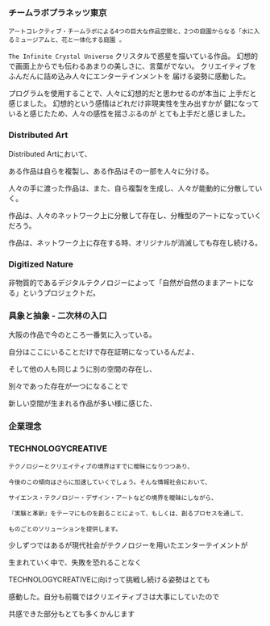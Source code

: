 ### チームラボプラネッツ東京
`アートコレクティブ・チームラボによる4つの巨大な作品空間と、2つの庭園からなる「水に入るミュージアムと、花と一体化する庭園 。`


`The Infinite Crystal Universe`
クリスタルで惑星を描いている作品。
幻想的で画面上からでも伝わるあまりの美しさに、言葉がでない。
クリエイティブをふんだんに詰め込み人々にエンターテインメントを
届ける姿勢に感動した。

プログラムを使用することで、人々に幻想的だと思わせるのが本当に
上手だと感じました。
幻想的という感情はどれだけ非現実性を生み出すかが
鍵になっていると感じたため、人々の感性を揺さぶるのが
とても上手だと感じました。

### Distributed Art

Distributed Artにおいて、

ある作品は自らを複製し、ある作品はその一部を人々に分ける。

人々の手に渡った作品は、また、自ら複製を生成し、人々が能動的に分散していく。

作品は、人々のネットワーク上に分散して存在し、分権型のアートになっていくだろう。

作品は、ネットワーク上に存在する時、オリジナルが消滅しても存在し続ける。


### Digitized Nature
非物質的であるデジタルテクノロジーによって「自然が自然のままアートになる」というプロジェクトだ。


### 具象と抽象 - 二次林の入口
大阪の作品で今のところ一番気に入っている。

自分はここにいることだけで存在証明になっているんだよ、

そして他の人も同じように別の空間の存在し、

別々であった存在が一つになることで

新しい空間が生まれる作品が多い様に感じた、




### 企業理念

### TECHNOLOGYCREATIVE
```
テクノロジーとクリエイティブの境界はすでに曖昧になりつつあり、

今後のこの傾向はさらに加速していくでしょう。そんな情報社会において、

サイエンス・テクノロジー・デザイン・アートなどの境界を曖昧にしながら、

『実験と革新』をテーマにものを創ることによって、もしくは、創るプロセスを通して、

ものごとのソリューションを提供します。
```


少しずつではあるが現代社会がテクノロジーを用いたエンターテイメントが

生まれていく中で、失敗を恐れることなく

TECHNOLOGYCREATIVEに向けって挑戦し続ける姿勢はとても

感動した。自分も前職ではクリエイティブさは大事にしていたので

共感できた部分もとても多くかんじます
